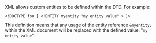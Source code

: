 XML allows custom entities to be defined within the DTD. For example:

```
<!DOCTYPE foo [ <!ENTITY myentity "my entity value" > ]>
```

This definition means that any usage of the entity reference  `&myentity;`  within the XML document will be replaced with the defined value: "`my entity value`".